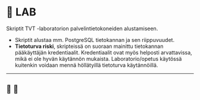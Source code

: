 # 🥼 LAB
Skriptit TVT -laboratorion palvelintietokoneiden alustamiseen.

- Skriptit alustaa mm. PostgreSQL tietokannan ja sen riippuvuudet.
- **Tietoturva riski**, skripteissä on suoraan mainittu tietokannan pääkäyttäjän kredentiaalit. Kredentiaalit ovat myös helposti arvattavissa, mikä ei ole hyvän käytännön mukaista. Laboratorio/opetus käytössä kuitenkin voidaan mennä höllätyillä tietoturva käytännöillä.
----------------
🚧 🚧
----------------